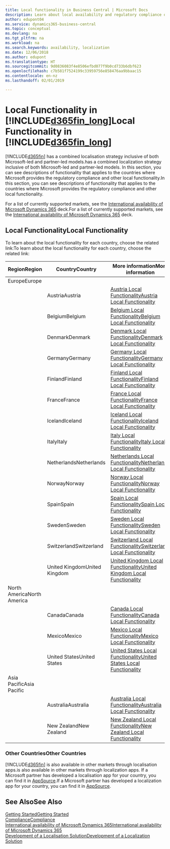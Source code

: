```yaml
---
title: Local functionality in Business Central | Microsoft Docs
description: Learn about local availability and regulatory compliance of Dynamics 365 Business Central.
author: edupont04
ms.service: dynamics365-business-central
ms.topic: conceptual
ms.devlang: na
ms.tgt_pltfrm: na
ms.workload: na
ms.search.keywords: availability, localization
ms.date: 12/06/2018
ms.author: edupont
ms.translationtype: HT
ms.sourcegitcommit: 9d0836083f4e8506efbd077f9b0cd733b6dbf623
ms.openlocfilehash: c7b581f7524199c33959756e858476aa9bbaac15
ms.contentlocale: en-nz
ms.lasthandoff: 02/01/2019

---
```

# <a name="local-functionality-in-included365finlongincludesd365finlongmdmd"></a><span data-ttu-id="a4057-103">Local Functionality in [!INCLUDE[d365fin_long](includes/d365fin_long_md.md)]</span><span class="sxs-lookup"><span data-stu-id="a4057-103">Local Functionality in [!INCLUDE[d365fin_long](includes/d365fin_long_md.md)]</span></span>
[!INCLUDE[d365fin](includes/d365fin_md.md)] <span data-ttu-id="a4057-104">has a combined localisation strategy inclusive of both Microsoft-led and partner-led models.</span><span class="sxs-lookup"><span data-stu-id="a4057-104">has a combined localization strategy inclusive of both Microsoft-led and partner-led models.</span></span> <span data-ttu-id="a4057-105">In this section, you can see descriptions of functionality that applies to the countries where Microsoft provides the regulatory compliance and other local functionality.</span><span class="sxs-lookup"><span data-stu-id="a4057-105">In this section, you can see descriptions of functionality that applies to the countries where Microsoft provides the regulatory compliance and other local functionality.</span></span>  

<span data-ttu-id="a4057-106">For a list of currently supported markets, see the [International availability of Microsoft Dynamics 365](https://docs.microsoft.com/en-us/dynamics365/get-started/availability) deck.</span><span class="sxs-lookup"><span data-stu-id="a4057-106">For a list of currently supported markets, see the [International availability of Microsoft Dynamics 365](https://docs.microsoft.com/en-us/dynamics365/get-started/availability) deck.</span></span>  

## <a name="local-functionality"></a><span data-ttu-id="a4057-107">Local Functionality</span><span class="sxs-lookup"><span data-stu-id="a4057-107">Local Functionality</span></span>
<span data-ttu-id="a4057-108">To learn about the local functionality for each country, choose the related link:</span><span class="sxs-lookup"><span data-stu-id="a4057-108">To learn about the local functionality for each country, choose the related link:</span></span>

| <span data-ttu-id="a4057-109">Region</span><span class="sxs-lookup"><span data-stu-id="a4057-109">Region</span></span> | <span data-ttu-id="a4057-110">Country</span><span class="sxs-lookup"><span data-stu-id="a4057-110">Country</span></span> | <span data-ttu-id="a4057-111">More information</span><span class="sxs-lookup"><span data-stu-id="a4057-111">More information</span></span> |
| --- | --- |--- |
| <span data-ttu-id="a4057-112">Europe</span><span class="sxs-lookup"><span data-stu-id="a4057-112">Europe</span></span> |  | |
|        | <span data-ttu-id="a4057-113">Austria</span><span class="sxs-lookup"><span data-stu-id="a4057-113">Austria</span></span> | [<span data-ttu-id="a4057-114">Austria Local Functionality</span><span class="sxs-lookup"><span data-stu-id="a4057-114">Austria Local Functionality</span></span>](localfunctionality/austria/austria-local-functionality.md) |
|        | <span data-ttu-id="a4057-115">Belgium</span><span class="sxs-lookup"><span data-stu-id="a4057-115">Belgium</span></span> |  [<span data-ttu-id="a4057-116">Belgium Local Functionality</span><span class="sxs-lookup"><span data-stu-id="a4057-116">Belgium Local Functionality</span></span>](localfunctionality/belgium/belgium-local-functionality.md) |
|        | <span data-ttu-id="a4057-117">Denmark</span><span class="sxs-lookup"><span data-stu-id="a4057-117">Denmark</span></span> | [<span data-ttu-id="a4057-118">Denmark Local Functionality</span><span class="sxs-lookup"><span data-stu-id="a4057-118">Denmark Local Functionality</span></span>](localfunctionality/denmark/denmark-local-functionality.md) |
|        | <span data-ttu-id="a4057-119">Germany</span><span class="sxs-lookup"><span data-stu-id="a4057-119">Germany</span></span> | [<span data-ttu-id="a4057-120">Germany Local Functionality</span><span class="sxs-lookup"><span data-stu-id="a4057-120">Germany Local Functionality</span></span>](localfunctionality/germany/germany-local-functionality.md) |
|        | <span data-ttu-id="a4057-121">Finland</span><span class="sxs-lookup"><span data-stu-id="a4057-121">Finland</span></span> | [<span data-ttu-id="a4057-122">Finland Local Functionality</span><span class="sxs-lookup"><span data-stu-id="a4057-122">Finland Local Functionality</span></span>](localfunctionality/finland/finland-local-functionality.md) |
|        | <span data-ttu-id="a4057-123">France</span><span class="sxs-lookup"><span data-stu-id="a4057-123">France</span></span> | [<span data-ttu-id="a4057-124">France Local Functionality</span><span class="sxs-lookup"><span data-stu-id="a4057-124">France Local Functionality</span></span>](localfunctionality/france/france-local-functionality.md) |
|        | <span data-ttu-id="a4057-125">Iceland</span><span class="sxs-lookup"><span data-stu-id="a4057-125">Iceland</span></span> | [<span data-ttu-id="a4057-126">Iceland Local Functionality</span><span class="sxs-lookup"><span data-stu-id="a4057-126">Iceland Local Functionality</span></span>](localfunctionality/iceland/iceland-local-functionality.md) |
|        | <span data-ttu-id="a4057-127">Italy</span><span class="sxs-lookup"><span data-stu-id="a4057-127">Italy</span></span> | [<span data-ttu-id="a4057-128">Italy Local Functionality</span><span class="sxs-lookup"><span data-stu-id="a4057-128">Italy Local Functionality</span></span>](localfunctionality/italy/italy-local-functionality.md) |
|        | <span data-ttu-id="a4057-129">Netherlands</span><span class="sxs-lookup"><span data-stu-id="a4057-129">Netherlands</span></span> | [<span data-ttu-id="a4057-130">Netherlands Local Functionality</span><span class="sxs-lookup"><span data-stu-id="a4057-130">Netherlands Local Functionality</span></span>](localfunctionality/netherlands/netherlands-local-functionality.md) |
|        | <span data-ttu-id="a4057-131">Norway</span><span class="sxs-lookup"><span data-stu-id="a4057-131">Norway</span></span> | [<span data-ttu-id="a4057-132">Norway Local Functionality</span><span class="sxs-lookup"><span data-stu-id="a4057-132">Norway Local Functionality</span></span>](localfunctionality/norway/norway-local-functionality.md) |
|        | <span data-ttu-id="a4057-133">Spain</span><span class="sxs-lookup"><span data-stu-id="a4057-133">Spain</span></span> | [<span data-ttu-id="a4057-134">Spain Local Functionality</span><span class="sxs-lookup"><span data-stu-id="a4057-134">Spain Local Functionality</span></span>](localfunctionality/spain/spain-local-functionality.md) |
|        | <span data-ttu-id="a4057-135">Sweden</span><span class="sxs-lookup"><span data-stu-id="a4057-135">Sweden</span></span> | [<span data-ttu-id="a4057-136">Sweden Local Functionality</span><span class="sxs-lookup"><span data-stu-id="a4057-136">Sweden Local Functionality</span></span>](localfunctionality/sweden/sweden-local-functionality.md) |
|        | <span data-ttu-id="a4057-137">Switzerland</span><span class="sxs-lookup"><span data-stu-id="a4057-137">Switzerland</span></span> | [<span data-ttu-id="a4057-138">Switzerland Local Functionality</span><span class="sxs-lookup"><span data-stu-id="a4057-138">Switzerland Local Functionality</span></span>](localfunctionality/switzerland/switzerland-local-functionality.md) |
|        | <span data-ttu-id="a4057-139">United Kingdom</span><span class="sxs-lookup"><span data-stu-id="a4057-139">United Kingdom</span></span> | [<span data-ttu-id="a4057-140">United Kingdom Local Functionality</span><span class="sxs-lookup"><span data-stu-id="a4057-140">United Kingdom Local Functionality</span></span>](localfunctionality/unitedkingdom/united-kingdom-local-functionality.md) |
| <span data-ttu-id="a4057-141">North America</span><span class="sxs-lookup"><span data-stu-id="a4057-141">North America</span></span> |       |  |
|        | <span data-ttu-id="a4057-142">Canada</span><span class="sxs-lookup"><span data-stu-id="a4057-142">Canada</span></span>|[<span data-ttu-id="a4057-143">Canada Local Functionality</span><span class="sxs-lookup"><span data-stu-id="a4057-143">Canada Local Functionality</span></span>](localfunctionality/canada/canada-local-functionality.md) |
|        | <span data-ttu-id="a4057-144">Mexico</span><span class="sxs-lookup"><span data-stu-id="a4057-144">Mexico</span></span> | [<span data-ttu-id="a4057-145">Mexico Local Functionality</span><span class="sxs-lookup"><span data-stu-id="a4057-145">Mexico Local Functionality</span></span>](localfunctionality/mexico/mexico-local-functionality.md) |
|        | <span data-ttu-id="a4057-146">United States</span><span class="sxs-lookup"><span data-stu-id="a4057-146">United States</span></span>|[<span data-ttu-id="a4057-147">United States Local Functionality</span><span class="sxs-lookup"><span data-stu-id="a4057-147">United States Local Functionality</span></span>](localfunctionality/unitedstates/united-states-local-functionality.md) |
| <span data-ttu-id="a4057-148">Asia Pacific</span><span class="sxs-lookup"><span data-stu-id="a4057-148">Asia Pacific</span></span> |       |  |
|        | <span data-ttu-id="a4057-149">Australia</span><span class="sxs-lookup"><span data-stu-id="a4057-149">Australia</span></span> | [<span data-ttu-id="a4057-150">Australia Local Functionality</span><span class="sxs-lookup"><span data-stu-id="a4057-150">Australia Local Functionality</span></span>](localfunctionality/australia/australia-local-functionality.md) |
|        | <span data-ttu-id="a4057-151">New Zealand</span><span class="sxs-lookup"><span data-stu-id="a4057-151">New Zealand</span></span> | [<span data-ttu-id="a4057-152">New Zealand Local Functionality</span><span class="sxs-lookup"><span data-stu-id="a4057-152">New Zealand Local Functionality</span></span>](localfunctionality/newzealand/new-zealand-local-functionality.md) |

### <a name="other-countries"></a><span data-ttu-id="a4057-153">Other Countries</span><span class="sxs-lookup"><span data-stu-id="a4057-153">Other Countries</span></span>
[!INCLUDE[d365fin](includes/d365fin_md.md)] <span data-ttu-id="a4057-154">is also available in other markets through localisation apps.</span><span class="sxs-lookup"><span data-stu-id="a4057-154">is also available in other markets through localization apps.</span></span> <span data-ttu-id="a4057-155">If a Microsoft partner has developed a localisation app for your country, you can find it in [AppSource](https://appsource.microsoft.com/en-us/product/dynamics-365-business-central/).</span><span class="sxs-lookup"><span data-stu-id="a4057-155">If a Microsoft partner has developed a localization app for your country, you can find it in [AppSource](https://appsource.microsoft.com/en-us/product/dynamics-365-business-central/).</span></span>

## <a name="see-also"></a><span data-ttu-id="a4057-156">See Also</span><span class="sxs-lookup"><span data-stu-id="a4057-156">See Also</span></span>
[<span data-ttu-id="a4057-157">Getting Started</span><span class="sxs-lookup"><span data-stu-id="a4057-157">Getting Started</span></span>](product-get-started.md)  
[<span data-ttu-id="a4057-158">Compliance</span><span class="sxs-lookup"><span data-stu-id="a4057-158">Compliance</span></span>](compliance/compliance-overview.md)  
[<span data-ttu-id="a4057-159">International availability of Microsoft Dynamics 365</span><span class="sxs-lookup"><span data-stu-id="a4057-159">International availability of Microsoft Dynamics 365</span></span>](https://docs.microsoft.com/en-us/dynamics365/get-started/availability)  
[<span data-ttu-id="a4057-160">Development of a Localisation Solution</span><span class="sxs-lookup"><span data-stu-id="a4057-160">Development of a Localization Solution</span></span>](/dynamics365/business-central/dev-itpro/developer/readiness/readiness-develop-localization)  

